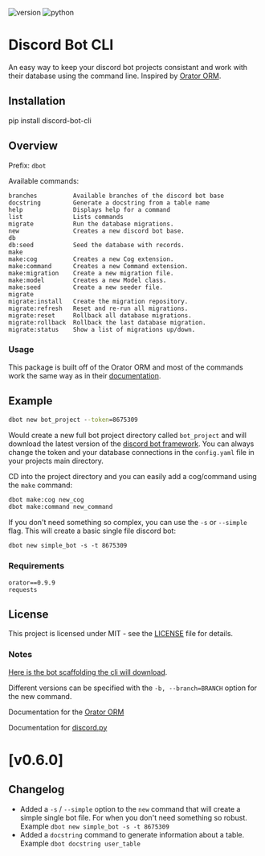 ![version](https://img.shields.io/badge/version-0.6.0-orange)
![python](https://img.shields.io/badge/python-3.6|3.7-blue)

# Discord Bot CLI

An easy way to keep your discord bot projects consistant and work with their database using the command line. Inspired by [Orator ORM](https://github.com/sdispater/orator).

## Installation 

pip install discord-bot-cli

## Overview
Prefix: `dbot`

Available commands:
```
branches          Available branches of the discord bot base
docstring         Generate a docstring from a table name
help              Displays help for a command
list              Lists commands
migrate           Run the database migrations.
new               Creates a new discord bot base.
db
db:seed           Seed the database with records.
make
make:cog          Creates a new Cog extension.
make:command      Creates a new Command extension.
make:migration    Create a new migration file.
make:model        Creates a new Model class.
make:seed         Create a new seeder file.
migrate
migrate:install   Create the migration repository.
migrate:refresh   Reset and re-run all migrations.
migrate:reset     Rollback all database migrations.
migrate:rollback  Rollback the last database migration.
migrate:status    Show a list of migrations up/down.
```

### Usage
This package is built off of the Orator ORM and most of the commands work the same way as in their [documentation](https://orator-orm.com/docs/0.9/). 

## Example
```cmd
dbot new bot_project --token=8675309 
```
Would create a new full bot project directory called `bot_project` and will download the latest version of the [discord bot framework](https://github.com/stroupbslayen/discord-bot).
You can always change the token and your database connections in the `config.yaml` file in your projects main directory.

CD into the project directory and you can easily add a cog/command using the `make` command:
```cmd
dbot make:cog new_cog
dbot make:command new_command
```

If you don't need something so complex, you can use the `-s` or `--simple` flag. This will create a basic single file discord bot:
```CMD
dbot new simple_bot -s -t 8675309
```

### Requirements

```
orator==0.9.9
requests
```


## License

This project is licensed under MIT - see the [LICENSE](LICENSE) file for details.

### Notes

[Here is the bot scaffolding the cli will download](https://github.com/stroupbslayen/discord-bot).

Different versions can be specified with the `-b, --branch=BRANCH` option for the new command.

Documentation for the [Orator ORM](https://orator-orm.com/docs/0.9/)

Documentation for [discord.py](https://discordpy.readthedocs.io/en/latest/)

# [v0.6.0]
## Changelog
- Added a `-s` / `--simple` option to the `new` command that will create a simple single bot file. For when you don't need something so robust. Example `dbot new simple_bot -s -t 8675309`
- Added a `docstring` command to generate information about a table. Example `dbot docstring user_table`